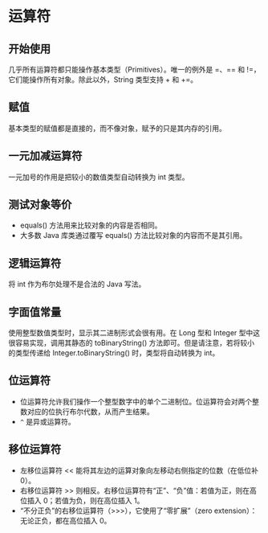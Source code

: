 # 运算符

## 开始使用

几乎所有运算符都只能操作基本类型（Primitives）。唯一的例外是 =、== 和 !=，它们能操作所有对象。除此以外，String 类型支持 + 和 +=。

## 赋值

基本类型的赋值都是直接的，而不像对象，赋予的只是其内存的引用。

## 一元加减运算符

一元加号的作用是把较小的数值类型自动转换为 int 类型。

## 测试对象等价

- equals() 方法用来比较对象的内容是否相同。
- 大多数 Java 库类通过覆写 equals() 方法比较对象的内容而不是其引用。

## 逻辑运算符

将 int 作为布尔处理不是合法的 Java 写法。

## 字面值常量

使用整型数值类型时，显示其二进制形式会很有用。在 Long 型和 Integer 型中这很容易实现，调用其静态的 toBinaryString() 方法即可。但是请注意，若将较小的类型传递给 Integer.toBinaryString() 时，类型将自动转换为 int。

## 位运算符

- 位运算符允许我们操作一个整型数字中的单个二进制位。位运算符会对两个整数对应的位执行布尔代数，从而产生结果。
- `^` 是异或运算符。

## 移位运算符

- 左移位运算符 << 能将其左边的运算对象向左移动右侧指定的位数（在低位补 0）。
- 右移位运算符 >> 则相反。右移位运算符有“正”、“负”值：若值为正，则在高位插入 0；若值为负，则在高位插入 1。
- “不分正负”的右移位运算符（>>>），它使用了“零扩展”（zero extension）：无论正负，都在高位插入 0。
